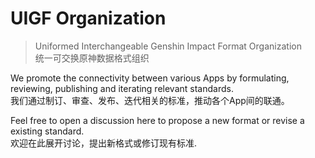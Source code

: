 # UIGF Organization
> Uniformed Interchangeable Genshin Impact Format Organization  
> 统一可交换原神数据格式组织

We promote the connectivity between various Apps by formulating, reviewing, publishing and iterating relevant standards.  
我们通过制订、审查、发布、迭代相关的标准，推动各个App间的联通。

Feel free to open a discussion here to propose a new format or revise a existing standard.  
欢迎在此展开讨论，提出新格式或修订现有标准.